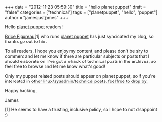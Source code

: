 +++
date = "2012-11-23 05:59:30"
title = "hello planet puppet"
draft = "false"
categories = ["technical"]
tags = ["planetpuppet", "hello", "puppet"]
author = "jamesjustjames"
+++

Hello <a href="http://www.planetpuppet.org/">planet puppet</a> readers!

<a href="http://www.masterzen.fr/">Brice Figureau</a>[1] who runs <a href="http://www.planetpuppet.org/">planet puppet</a> has just syndicated my blog, so thanks go out to him.

To all readers, I hope you enjoy my content, and please don't be shy to comment and let me know if there are particular subjects or posts that I should elaborate on. I've got a whack of technical posts in the archives, so feel free to browse and let me know what's good!

Only my puppet related posts should appear on planet puppet, so if you're interested in <a href="/post/">other linux/sysadmin/technical posts, feel free to drop by.</a>

Happy hacking,

James

[1] He seems to have a trusting, inclusive policy, so I hope to not disappoint :)

&nbsp;


